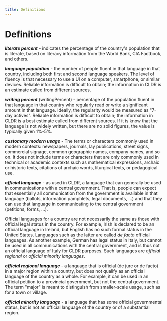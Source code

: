 ```yaml
---
title: Definitions
---
```


# Definitions

***literate percent*** \- indicates the percentage of the country's population that is literate, based on literacy information from the World Bank, CIA Factbook, and others.

***language population*** \- the number of people fluent in that language in that country, including both first and second language speakers. The level of fluency is that necessary to use a UI on a computer, smartphone, or similar devices. Reliable information is difficult to obtain; the information in CLDR is an estimate culled from different sources.

***writing percent*** (writingPercent) \- percentage of the population fluent in that language in that country who regularly read or write a significant amount in that language. Ideally, the regularity would be measured as "7\-day actives". Reliable information is difficult to obtain; the information in CLDR is a best estimate culled from different sources. If it is know that the language is not widely written, but there are no solid figures, the value is typically given 1%\-5%.

***customary modern usage*** \- The terms or characters commonly used in modern contexts: newspapers, journals, lay publications, street signs, commercial signage, common geographic names, company names, and so on. It does not include terms or characters that are only commonly used in technical or academic contexts such as mathematical expressions, archaic or historic texts, citations of archaic words, liturgical texts, or pedagogical use.

***official language*** \- as used in CLDR, a language that can generally be used in communications with a central government. That is, people can expect that essentially all communication from the government is available in that language (ballots, information pamphlets, legal documents, …) and that they can use that language in communicating to the central government (petitions, forms, …).

Official languages for a country are not necessarily the same as those with official legal status in the country. For example, Irish is declared to be an official language in Ireland, but English has no such formal status in the United States. Languages such as the latter are called *de facto* official languages. As another example, German has legal status in Italy, but cannot be used in all communications with the central government, and is thus not an official language of Italy for CLDR purposes. Such languages are *official regional* or *official minority languages*.

***official regional language*** \- a language that is official (de jure or de facto) in a major region within a country, but does not qualify as an official language of the country as a whole. For example, it can be used in an official petition to a provincial government, but not the central government. The term "major" is meant to distinguish from smaller\-scale usage, such as for a town or village.

***official minority language*** \- a language that has some official governmental status, but is not an official language of the country or of a substantial region.

